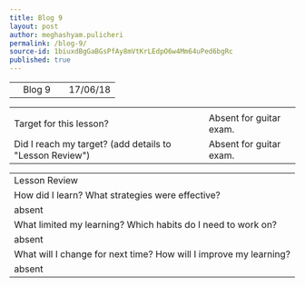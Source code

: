 ```yaml
---
title: Blog 9
layout: post
author: meghashyam.pulicheri
permalink: /blog-9/
source-id: 1biuxdBgGaBGsPfAy8mVtKrLEdpO6w4Mm64uPed6bgRc
published: true
---
```

<table>
  <tr>
    <td></td>
    <td>Blog 9</td>
    <td></td>
    <td>17/06/18</td>
  </tr>
</table>


<table>
  <tr>
    <td></td>
    <td></td>
  </tr>
  <tr>
    <td>Target for this lesson?</td>
    <td>Absent for guitar exam.</td>
  </tr>
  <tr>
    <td>Did I reach my target? 
(add details to "Lesson Review")</td>
    <td>Absent for guitar exam.</td>
  </tr>
</table>


<table>
  <tr>
    <td>Lesson Review</td>
  </tr>
  <tr>
    <td>How did I learn? What strategies were effective? </td>
  </tr>
  <tr>
    <td>absent</td>
  </tr>
  <tr>
    <td>What limited my learning? Which habits do I need to work on? </td>
  </tr>
  <tr>
    <td>absent</td>
  </tr>
  <tr>
    <td>What will I change for next time? How will I improve my learning?</td>
  </tr>
  <tr>
    <td>absent</td>
  </tr>
</table>


